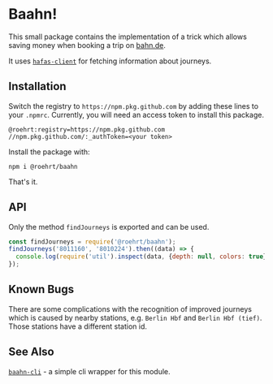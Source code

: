 # Baahn!

This small package contains the implementation of a trick which allows saving money when booking a trip
on [bahn.de](https://bahn.de).

It uses [`hafas-client`](https://github.com/public-transport/hafas-client)
for fetching information about journeys.

## Installation
Switch the registry to `https://npm.pkg.github.com` by adding these
lines to your `.npmrc`. Currently, you will need an access token to install this package. 
```
@roehrt:registry=https://npm.pkg.github.com
//npm.pkg.github.com/:_authToken=<your token>
```
Install the package with:
```shell
npm i @roehrt/baahn
```
That's it.

## API
Only the method `findJourneys` is exported and can be used.

```javascript
const findJourneys = require('@roehrt/baahn');
findJourneys('8011160', '8010224').then((data) => {
  console.log(require('util').inspect(data, {depth: null, colors: true}))
});
```

## Known Bugs
There are some complications with the recognition of improved journeys
which is caused by nearby stations, e.g. `Berlin Hbf` and `Berlin Hbf (tief)`.
Those stations have a different station id.

## See Also

[`baahn-cli`](https://github.com/roehrt/baahn-cli) - a simple cli wrapper for this module.
